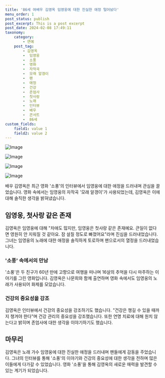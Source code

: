 ```yaml
---
title: '86세 여배우 김영옥 임영웅에 대한 진실한 애정 털어놨다'
menu_order: 1
post_status: publish
post_excerpt: This is a post excerpt
post_date: 2024-02-08 17:49:11
taxonomy:
    category:
        - 연예
    post_tag:
        - 김영옥
        -  임영웅
        -  소풍
        -  영화
        -  자작곡
        -  모래 알갱이
        -  팬
        -  애정
        -  건강
        -  존엄사
        -  첫사랑
        -  노래
        -  인터뷰
        -  배우
        -  콘서트
        -  86세
custom_fields:
    field1: value 1
    field2: value 2
---
```


![Image](https://ssl.pstatic.net/mimgnews/image/312/2024/02/07/0000648403_001_20240207225801355.jpg?type=w540)

![Image](https://mimgnews.pstatic.net/image/312/2024/02/07/0000648403_002_20240207225801409.jpg?type=w540)

![Image](https://ssl.pstatic.net/mimgnews/image/312/2024/02/07/0000648403_003_20240207225801449.jpg?type=w540)

![Image](https://mimgnews.pstatic.net/image/312/2024/02/07/0000648403_004_20240207225801484.jpg?type=w540)

배우 김영옥은 최근 영화 '소풍'의 인터뷰에서 임영웅에 대한 애정을 드러내며 관심을 끌었습니다. 영화 속에서는 임영웅의 자작곡 '모래 알갱이'가 사용되었는데, 김영옥은 이에 대해 솔직한 생각을 밝혀냈습니다.
## 임영웅, 첫사랑 같은 존재
김영옥은 임영웅에 대해 "차애도 많지만, 임영웅은 첫사랑 같은 존재예요. 큰일이 없다면 영원히 안 지워질 것 같아요. 잠 설칠 정도로 빠졌어요"라며 진심을 드러내었습니다. 그녀는 임영웅의 노래에 대한 애정을 솔직하게 토로하며 팬으로서의 열정을 드러내었습니다.
### '소풍' 속에서의 만남
'소풍'은 두 친구가 60년 만에 고향으로 여행을 떠나며 16살의 추억을 다시 마주하는 이야기를 그린 영화입니다. 김영옥은 나문희와 함께 출연하며 영화 속에서도 임영웅의 노래가 사용되어 화제를 모았습니다.
### 건강의 중요성을 강조
김영옥은 인터뷰에서 건강의 중요성을 강조하기도 했습니다. "건강은 챙길 수 있을 때까지 챙겨야 한다"며 건강 관리의 중요성을 강조했습니다. 또한 연명 치료에 대해 원치 않는다고 밝히며 존엄사에 대한 생각을 이야기하기도 했습니다.
## 마무리
김영옥은 노래 가수 임영웅에 대한 진실한 애정을 드러내며 팬들에게 감동을 주었습니다. 그녀의 인터뷰를 통해 '소풍'의 이야기와 건강의 중요성에 대한 생각을 전하며 많은 이들에게 다가갈 수 있었습니다. 영화 '소풍'을 통해 김영옥의 새로운 매력을 발견할 수 있는 계기가 되었습니다.
